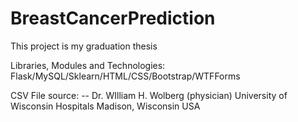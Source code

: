 # BreastCancerPrediction
This project is my graduation thesis

Libraries, Modules and Technologies:
Flask/MySQL/Sklearn/HTML/CSS/Bootstrap/WTFForms

CSV File source:
-- Dr. WIlliam H. Wolberg (physician)
      University of Wisconsin Hospitals
      Madison, Wisconsin
      USA
